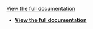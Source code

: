 [View the full documentation](https://nszti.github.io/hstim_pipeline/)


- <a href="[https://git-scm.com/](https://nszti.github.io/hstim_pipeline/)" target="_blank" rel="noopener">**View the full documentation**</a>
